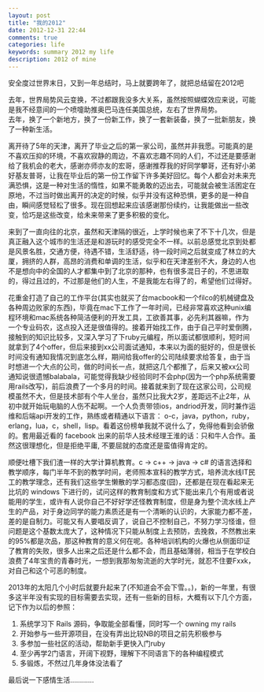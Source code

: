 ```yaml
---
layout: post
title: "我的2012"
date: 2012-12-31 22:44
comments: true
categories: life
keywords: summary 2012 my life
description: 2012 of mine
---
```

安全度过世界末日，又到一年总结时，马上就要跨年了，就把总结留在2012吧

去年，世界局势风云变换，不过都跟我没多大关系，虽然按照蝴蝶效应来说，可能是我不经意间的一个喷嚏助推奥巴马连任美国总统，左右了世界局势。     
去年，换了一个新地方，换了一份新工作，换了一套新装备，换了一批新朋友，换了一种新生活。
<!--more-->

离开待了5年的天津，离开了毕业之后的第一家公司，虽然并非我愿。可能真的是不喜欢压抑的环境，不喜欢寂静的周边，不喜欢志趣不同的人们，不过还是要感谢给了我机会的老大，感谢亦师亦友的宏哥，感谢推荐我的好同学攀哥，还有好小弟好基友普哥，让我在毕业后的第一份工作留下许多美好回忆。每个人都会对未来充满恐惧，这是一种对生活的惰性，如果不能勇敢的迈出去，可能就会被生活困定在原地，不过当时做出离开的决定的时候，似乎并没有这种恐惧，更多的是一种自由，瞬间感觉轻松了很多。现在回想起来应该感谢那份续约，让我能做出一些改变，恰巧是这些改变，给未来带来了更多积极的变化。

来到了一直向往的北京，虽然和天津隔的很近，上学时候也来了不下十几次，但是真正融入这个城市的生活还是和游玩时的感受完全不一样。以前总感觉北京到处都是风景名胜，交通方便，待遇不错，生活舒适，待一段时间之后就变成了林立的大厦，拥挤的人群，高昂的消费和单调的生活，似乎和在天津差别不大，身边的人也不是想向中的全国的人才都集中到了北京的那种，也有很多混日子的，不思进取的，得过且过的，不过那是他们的人生，不是我能左右得了的，希望他们过得好。

花重金打造了自己的工作平台(其实也就买了台macbook和一个filco的机械键盘及各种周边败家的东西)，毕竟在mac下工作了一年时间，已经非常喜欢这种unix编程环境和mac系统各种简洁便利的开发工具，工欲善其事，必先利其器嘛，作为一个专业码农，这点投入还是很值得的。接着开始找工作，由于自己平时爱倒腾，接触到的知识比较多，又深入学习了下ruby元编程，所以面试都很顺利，短时间就拿到了4个offer，但后来接到xx公司面试通知，本来以为面的挺好的，但是很长时间没有通知我情况到底怎么样，期间给我offer的公司陆续要求给答复，由于当时想进一个大点的公司，做的时间长一点，就把这几个都推了，后来又被xx公司通知说很遗憾balabala，可能觉得我缺少经验同时不会php(因为一个php系统需要用rails改写)，前后浪费了一个多月的时间。接着就来到了现在这家公司，公司规模虽然不大，但是技术部有个牛人坐台，虽然只比我大2岁，差距远不止2年，从初中就开始玩电脑的人伤不起啊。一个人负责带领ios，andriod开发，同时兼作运维和后端api开发的工作，熟练或者精通以下语言：
o-c，java，python，ruby，erlang，lua，c，shell，lisp。看着这份榜单我就不说什么了，免得他看到会骄傲的。套用最近看的 facebook 出来的前华人技术经理王淮的话：只和牛人合作。虽然这很理想化，但是拒绝平庸, 不要屈就的态度还是蛮值得肯定的。

顺便吐槽下我们渣一样的大学计算机教育。c -> c++ -> java -> c# 的语言选择和教学顺序，每门半年不到的教学时间，老师照本宣科的教学方式，培养流水线IT民工的教学理念，还有我们这些学生懒散的学习都态度(囧)，还都是在现在看起来无比坑的 windows 下进行的，试问这样的教育制度和方式下能出来几个有用或者说能用的学生，或许有人说你自己不好好学还怪教育制度，但是身为整个流水线上产生的产品，对于身边同学的能力素质还是有一个清晰的认识的，大家能力都不差，差的是自制力。可能又有人要唱反调了，说自己不控制自己，不努力学习怪谁，但问题是这个基数太庞大了，这种情况下只能从制度上去预防，去挽救，不然教出来的95%都是次品，那这种教育的意义何在呢。各种培训机构的火爆也从侧面印证了教育的失败，很多人出来之后还是什么都不会，而且基础薄弱，相当于在学校白浪费了4年宝贵的青春时光，一想到我那匆匆流逝的大学时光，就忍不住要Fxxk，对自己和这个可恶的制度。

2013年的太阳几个小时后就要升起来了(不知道会不会下雪。。)，新的一年里，有很多这半年没有实现的目标需要去实现，还有一些新的目标，大概有以下几个方面，记下作为以后的参照：

1. 系统学习下 Rails 源码，争取能全部看懂，同时写一个 owning my rails
2. 开始参与一些开源项目，在没有弄出比较NB的项目之前先积极参与
3. 多参加一些社区的活动，帮助新手更快入门ruby
4. 至少再学2门语言，开阔下视野，理解下不同语言下的各种编程模式
5. 多锻炼，不然过几年身体没法看了

最后说一下感情生活…………